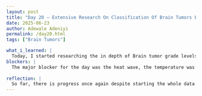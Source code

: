 ```yaml
---
layout: post
title: "Day 20 – Extensive Research On Classification Of Brain Tumors Based On Grade Level"
date: 2025-06-23
author: Adewale Adeniyi
permalink: /day20.html
tags: ["Brain Tumors"]

what_i_learned: |
  Today, I started researching the in depth of Brain tumor grade levels which usually range from 1 to 4, 1 being the slow growth and less harmful stage of any tumor and 4 being the rapid growth and most aggressive level, I got to determine the grade of the types of tumors I stated last week, Under Gliomas; we have Astrocytoma, Oligodendroglioma and Ependymoma and under these sub types,For the astrocytoma - we have Grade 1 Astrocytoma, Grade 2 Diffused Astrocytoma, Grade 3 Anaplastic Astrocytoma and Glioblastoma. For the Oligodendroglioma - basically a slow growing could be in the Grade 2. For the Ependymoma - we have Grade 1 (Subependymomas and Myxopapillary), Grade 2 Ependymoma and Grade 3 Anaplastic Ependymomas. For the Meningioma - it is basically a slow growing tumor which is classified as a Grade 2. For the Pituitary Adenoma - Slow growing tumor which is also a Grade 2.
blockers: |
  The major blocker for the day was the heat wave, the temperature was 97 degrees, it felt like I was in an oven, then the changing of venue was very necessary and helpful. Shout out to Michael and Dr. Naja for the rescue.
 
reflection: |
  So far, there is progress once again despite starting the whole data search and cleaning again from the begining, my group seems to be in a good sync we divided the work flow and we are making good time, we also took a look at the template for the upcoming mid presentation, we would be able to definitely present a tangible report on how far we've come. This program has helped me to push passed my limits and uncover so much knowledge even in my field of study.
---
```

